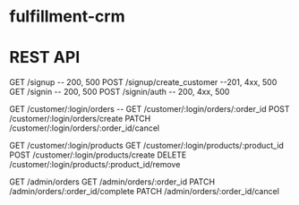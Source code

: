 # fulfillment-crm

# REST API

GET /signup -- 200, 500
POST /signup/create_customer --201, 4xx, 500
GET /signin -- 200, 500
POST /signin/auth -- 200, 4xx, 500

GET /customer/:login/orders -- 
GET /customer/:login/orders/:order_id
POST /customer/:login/orders/create
PATCH /customer/:login/orders/:order_id/cancel

GET /customer/:login/products
GET /customer/:login/products/:product_id
POST /customer/:login/products/create
DELETE /customer/:login/products/:product_id/remove

GET /admin/orders
GET /admin/orders/:order_id
PATCH /admin/orders/:order_id/complete
PATCH /admin/orders/:order_id/cancel